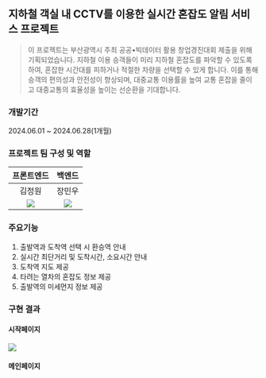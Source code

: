 ## 지하철 객실 내 CCTV를 이용한 실시간 혼잡도 알림 서비스 프로젝트

> 이 프로젝트는 부산광역시 주최 공공•빅데이터 활용 창업경진대회 제출을 위해 기획되었습니다. 지하철 이용 승객들이 미리 지하철 혼잡도를 파악할 수 있도록 하여, 혼잡한 시간대를 피하거나 적절한 차량을 선택할 수 있게 합니다. 이를 통해 승객의 편의성과 안전성이 향상되며, 대중교통 이용률을 높여 교통 혼잡을 줄이고 대중교통의 효율성을 높이는 선순환을 기대합니다.

### 개발기간
2024.06.01 ~ 2024.06.28(1개월)

### 프로젝트 팀 구성 및 역할
|프론트엔드|백엔드|
|:---:|:---:|
|김정원|장민우|
|[<img src="https://img.shields.io/badge/github-181717?style=for-the-badge&logo=github&logoColor=white">](https://github.com/jwkim97211)|[<img src="https://img.shields.io/badge/github-181717?style=for-the-badge&logo=github&logoColor=white">](https://github.com/gajahtml)|

### 주요기능
1. 출발역과 도착역 선택 시 환승역 안내
2. 실시간 최단거리 및 도착시간, 소요시간 안내
3. 도착역 지도 제공
4. 타려는 열차의 혼잡도 정보 제공
5. 출발역의 미세먼지 정보 제공

### 구현 결과
#### 시작페이지
<img src="https://github.com/jwkim97211/project1/blob/main/assets/subway1.png">

#### 메인페이지
